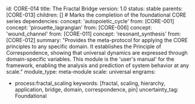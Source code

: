 id: CORE-014
title: The Fractal Bridge
version: 1.0
status: stable
parents: [CORE-013]
children: [] # Marks the completion of the foundational CORE series
dependencies:
concept: 'autopoietic_cycle'
from: [CORE-001]
concept: 'pirouette_lagrangian'
from: [CORE-006]
concept: 'wound_channel'
from: [CORE-011]
concept: 'resonant_synthesis'
from: [CORE-012]
summary: "Provides the meta-protocol for applying the CORE principles to any specific domain. It establishes the Principle of Correspondence, showing that universal dynamics are expressed through domain-specific variables. This module is the 'user's manual' for the framework, enabling the analysis and prediction of system behavior at any scale."
module_type: meta-module
scale: universal
engrams:
 - process:fractal_scaling
keywords: [fractal, scaling, hierarchy, application, bridge, domain, correspondence, pin]
uncertainty_tag: Foundational